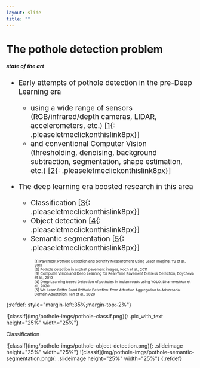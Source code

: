 ```yaml
---
layout: slide
title: ""
---
```


# The pothole detection problem
##### **state of the art**

<!--
<div class="pic_with_text">
<img src="img/pothole-imgs/pothole-classif.png" />
<div class="overlay">
<p>Classification</p>
</div>
</div>


<div class="pic_with_text">
<img src="img/pothole-imgs/pothole-object-detection.png" />
<div class="text_anim_over_pic">
<p>Obj. Detection</p>
</div>
</div>
-->

<div markdown="1" style="font-size:2vw;ul{font-size:10vw};">

- Early attempts of pothole detection in the pre-Deep Learning era
	- using a wide range of sensors (RGB/infrared/depth cameras, LIDAR, accelerometers, etc.) \[[1](https://ieeexplore.ieee.org/document/5978573){: .pleaseletmeclickonthislink8px}\]
	- and conventional Computer Vision (thresholding, denoising, background subtraction, segmentation, shape estimation, etc.) \[[2](https://www.researchgate.net/profile/Ioannis-Brilakis/publication/220371471_Pothole_detection_in_asphalt_pavement_images/links/59f4b2a9aca272607e2a84b6/Pothole-detection-in-asphalt-pavement-images.pdf){: .pleaseletmeclickonthislink8px}\]

- The deep learning era boosted research in this area
	- Classification \[[3](https://link.springer.com/chapter/10.1007%2F978-3-030-00220-6_72){: .pleaseletmeclickonthislink8px}\]
	- Object detection \[[4](https://ieeexplore.ieee.org/document/9112424){: .pleaseletmeclickonthislink8px}\]
	- Semantic segmentation \[[5](https://arxiv.org/abs/2008.06840){: .pleaseletmeclickonthislink8px}\]
</div>



<div markdown="1" style="font-size:1vw;ul{font-size:10vw};margin-left:15%;text-align:left;">
[1] Pavement Pothole Detection and Severity Measurement Using Laser Imaging, Yu et al., 2011<br>
[2] Pothole detection in asphalt pavement images, Koch et al., 2011<br>
[3] Computer Vision and Deep Learning for Real-Time Pavement Distress Detection, Doycheva et al., 2019<br>
[4] Deep Learning based Detection of potholes in Indian roads using YOLO, Dharneeshkar et al., 2020<br>
[5] We Learn Better Road Pothole Detection: from Attention Aggregation to Adversarial Domain Adaptation, Fan et al., 2020<br>
</div>

{:refdef: style="margin-left:35%;margin-top:-2%"}
<div markdown="1" class="pic_with_text">
![classif](img/pothole-imgs/pothole-classif.png){: .pic_with_text height="25%" width="25%"}
<div markdown="1" class="text_anim_over_pic">
<p class="text_anim_over_pic_content">Classification</p>
</div>
</div>
![classif](img/pothole-imgs/pothole-object-detection.png){: .slideimage height="25%" width="25%"}
![classif](img/pothole-imgs/pothole-semantic-segmentation.png){: .slideimage height="25%" width="25%"}
{:refdef}

<!--


- Facebook [Horizon](img/Welcome-to-Facebook-Horizon-Is8eXZco46Q.webm){: .pleaseletmeclickonthislink}

https://support.leapmotion.com/hc/en-us/articles/360004493377-What-happened-to-gesture-support-How-can-I-make-a-gesture-

- Google [Mediapipe](https://www.youtube.com/watch?v=j4GcRIAPgJw){: .pleaseletmeclickonthislink}
- Leap Motion [Cat Explorer](https://www.youtube.com/watch?v=9KCA44GZRQg){: .pleaseletmeclickonthislink} and [Orion](https://www.youtube.com/watch?v=rnlCGw-0R8g){: .pleaseletmeclickonthislink}
- Automotive [(Sony DepthSense)](https://www.sony-depthsensing.com/DepthSense/Markets/Automotive){: .pleaseletmeclickonthislink} or [BMW 7 Series - Gesture Control](https://www.youtube.com/watch?v=szyrQfgAaWo){: .pleaseletmeclickonthislink}
- Facebook [Horizon](https://www.youtube.com/watch?v=Is8eXZco46Q){: .pleaseletmeclickonthislink}
- Facebook [Horizon](https://www.youtube.com/watch?v=o67td5HFghI){: .pleaseletmeclickonthislink}

-->

